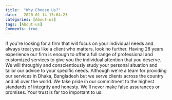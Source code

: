 ```yaml
---
title:  "Why Choose Us?"
date:   2020-01-14 15:04:23
categories: [About-us]
tags: [About-us]
Comments: true
---
```


If you're looking for a firm that will focus on your individual needs and always treat you like a client who matters, look no further. Having 28 years experience our firm is enough to offer a full range of professional and customized services to give you the individual attention that you deserve. We will throughly and conscientiously study your personal situation and tailor our advice to your specific needs. Although we're a team  for providing our services in Dhaka, Bangladesh but we serve clients across the country and all over the world. We take pride in our commitment to the highest standards of integrity and honesty. We'll never make false assurances or promises. Your trust is far too important to us. 